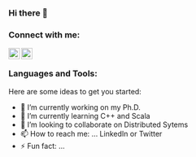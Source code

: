 ### Hi there 👋

### Connect with me:
[<img align="left" alt="debarron | LinkedIn" width="22px" src="https://cdn.jsdelivr.net/npm/simple-icons@v3/icons/linkedin.svg" />][linkedin]
[<img align="left" alt="codeSTACKr | Twitter" width="22px" src="https://cdn.jsdelivr.net/npm/simple-icons@v3/icons/twitter.svg" />][twitter]

<br />

### Languages and Tools:


Here are some ideas to get you started:

- 🔭 I’m currently working on my Ph.D.
- 🌱 I’m currently learning C++ and Scala
- 👯 I’m looking to collaborate on Distributed Sytems
- 📫 How to reach me: ... LinkedIn or Twitter
- ⚡ Fun fact: ...

[linkedin]: https://www.linkedin.com/in/daniel-lopez-barron-65a47694/
[twitter]: https://twitter.com/debarron88
